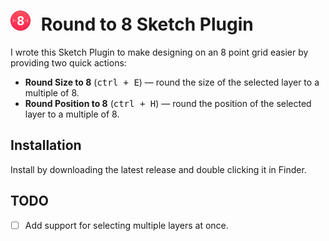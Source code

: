 <h1><img src="icon.png" style="display: inline-block; margin-right: 10px;" height="32" width="32"> Round to 8 Sketch Plugin</h1>

I wrote this Sketch Plugin to make designing on an 8 point grid easier by providing two quick actions:

- **Round Size to 8** (<kbd>ctrl + E</kbd>) — round the size of the selected layer to a multiple of 8.
- **Round Position to 8** (<kbd>ctrl + H</kbd>) — round the position of the selected layer to a multiple of 8.

## Installation

Install by downloading the latest release and double clicking it in Finder.

## TODO

- [ ] Add support for selecting multiple layers at once.
